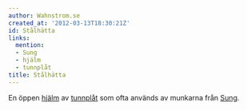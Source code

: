 ```yaml
---
author: Wahnstrom.se
created_at: '2012-03-13T18:30:21Z'
id: Stålhätta
links:
  mention:
  - Sung
  - hjälm
  - tunnplåt
title: Stålhätta
---
```


En öppen [hjälm] av [tunnplåt] som ofta används av munkarna från [Sung].

  [hjälm]: hjälm
  [tunnplåt]: tunnplåt
  [Sung]: Sung